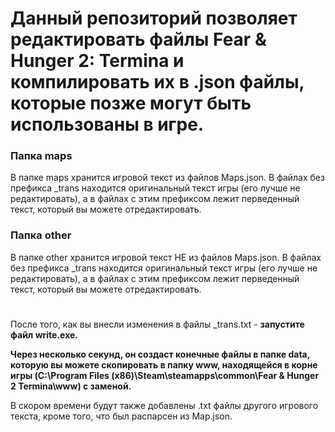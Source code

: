 # Данный репозиторий позволяет редактировать файлы Fear & Hunger 2: Termina и компилировать их в .json файлы, которые позже могут быть использованы в игре.

### Папка maps

В папке maps хранится игровой текст из файлов Maps.json.
В файлах без префикса \_trans находится оригинальный текст игры (его лучше не редактировать), а в файлах с этим префиксом лежит перведенный текст, который вы можете отредактировать.

### Папка other

В папке other хранится игровой текст НЕ из файлов Maps.json.
В файлах без префикса \_trans находится оригинальный текст игры (его лучше не редактировать), а в файлах с этим префиксом лежит перведенный текст, который вы можете отредактировать.

#

После того, как вы внесли изменения в файлы \_trans.txt - **запустите файл write.exe.**

**Через несколько секунд, он создаст конечные файлы в папке data, которую вы можете скопировать в папку www, находящейся в корне игры (C:\Program Files (x86)\Steam\steamapps\common\Fear & Hunger 2 Termina\www) с заменой.**

В скором времени будут также добавлены .txt файлы другого игрового текста, кроме того, что был распарсен из Map.json.

